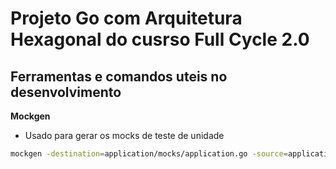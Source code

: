 # Projeto Go com Arquitetura Hexagonal do cusrso Full Cycle 2.0

## Ferramentas e comandos uteis no desenvolvimento
**Mockgen**
- Usado para gerar os mocks de teste de unidade
```bash
mockgen -destination=application/mocks/application.go -source=application/product.go application
```